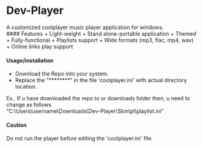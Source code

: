 <p align="center">
<h1> Dev-Player </h1>
A customized coolplayer music player application for windows.
<br>
#### Features
+ Light-weight
+ Stand alone-portable application
+ Themed
+ Fully-functional
+ Playlists support
+ Wide formats (mp3, flac, mp4, wav)
+ Online links play support


#### Usage/installation
+ Download the Repo into your system.
+ Replace the "********" in the file 'coolplayer.ini' with actual directory location.

Ex..
If u have downloaded the repo to ur downloads folder then, u need to change as follows
<br>
"C:\Users\username\Downloads\Dev-Player\Skin\pl\playlist.ini"

#### Caution
Do not run the player before editing the 'coolplayer.ini' file.
</p>
